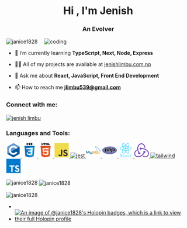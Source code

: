 <h1 align="center">Hi , I'm Jenish</h1>
<h3 align="center">An Evolver</h3>
<img align="right" alt="coding" width="400" src="https://media.licdn.com/dms/image/D4D12AQEdmoO2gDceEQ/article-cover_image-shrink_720_1280/0/1692011648348?e=2147483647&v=beta&t=ueJx2hLXSJ3fP0gOjO2tOwJzMMLyi1cwpea2zwxoI_g">
<p align="left"> <img src="https://komarev.com/ghpvc/?username=janice1828&label=Profile%20views&color=0e75b6&style=flat" alt="janice1828" /> </p>

- 🌱 I’m currently learning **TypeScript, Next, Node, Express**

- 👨‍💻 All of my projects are available at [jenishlimbu.com.np](jenishlimbu.com.np)

- 💬 Ask me about **React, JavaScript, Front End Development**

- 📫 How to reach me **jlimbu539@gmail.com**

<h3 align="left">Connect with me:</h3>
<p align="left">
<a href="https://linkedin.com/in/jenish limbu" target="blank"><img align="center" src="https://raw.githubusercontent.com/rahuldkjain/github-profile-readme-generator/master/src/images/icons/Social/linked-in-alt.svg" alt="jenish limbu" height="30" width="40" /></a>
</p>

<h3 align="left">Languages and Tools:</h3>
<p align="left"> <a href="https://www.cprogramming.com/" target="_blank" rel="noreferrer"> <img src="https://raw.githubusercontent.com/devicons/devicon/master/icons/c/c-original.svg" alt="c" width="40" height="40"/> </a> <a href="https://www.w3schools.com/css/" target="_blank" rel="noreferrer"> <img src="https://raw.githubusercontent.com/devicons/devicon/master/icons/css3/css3-original-wordmark.svg" alt="css3" width="40" height="40"/> </a> <a href="https://www.w3.org/html/" target="_blank" rel="noreferrer"> <img src="https://raw.githubusercontent.com/devicons/devicon/master/icons/html5/html5-original-wordmark.svg" alt="html5" width="40" height="40"/> </a> <a href="https://developer.mozilla.org/en-US/docs/Web/JavaScript" target="_blank" rel="noreferrer"> <img src="https://raw.githubusercontent.com/devicons/devicon/master/icons/javascript/javascript-original.svg" alt="javascript" width="40" height="40"/> </a> <a href="https://jestjs.io" target="_blank" rel="noreferrer"> <img src="https://www.vectorlogo.zone/logos/jestjsio/jestjsio-icon.svg" alt="jest" width="40" height="40"/> </a> <a href="https://www.mysql.com/" target="_blank" rel="noreferrer"> <img src="https://raw.githubusercontent.com/devicons/devicon/master/icons/mysql/mysql-original-wordmark.svg" alt="mysql" width="40" height="40"/> </a> <a href="https://www.php.net" target="_blank" rel="noreferrer"> <img src="https://raw.githubusercontent.com/devicons/devicon/master/icons/php/php-original.svg" alt="php" width="40" height="40"/> </a> <a href="https://reactjs.org/" target="_blank" rel="noreferrer"> <img src="https://raw.githubusercontent.com/devicons/devicon/master/icons/react/react-original-wordmark.svg" alt="react" width="40" height="40"/> </a> <a href="https://redux.js.org" target="_blank" rel="noreferrer"> <img src="https://raw.githubusercontent.com/devicons/devicon/master/icons/redux/redux-original.svg" alt="redux" width="40" height="40"/> </a> <a href="https://tailwindcss.com/" target="_blank" rel="noreferrer"> <img src="https://www.vectorlogo.zone/logos/tailwindcss/tailwindcss-icon.svg" alt="tailwind" width="40" height="40"/> </a> <a href="https://www.typescriptlang.org/" target="_blank" rel="noreferrer"> <img src="https://raw.githubusercontent.com/devicons/devicon/master/icons/typescript/typescript-original.svg" alt="typescript" width="40" height="40"/> </a> </p>

<p><img align="left" src="https://github-readme-stats.vercel.app/api/top-langs?username=janice1828&show_icons=true&locale=en&layout=compact" alt="janice1828" /></p>

<p>&nbsp;<img align="center" src="https://github-readme-stats.vercel.app/api?username=janice1828&show_icons=true&locale=en" alt="janice1828" /></p>

<p><img align="center" src="https://github-readme-streak-stats.herokuapp.com/?user=janice1828&" alt="janice1828" /></p>

- 
-  [![An image of @janice1828's Holopin badges, which is a link to view their full Holopin profile](https://holopin.me/janice1828)](https://holopin.io/@janice1828)
